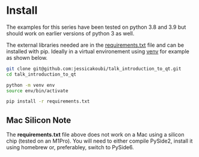 # Install

The examples for this series have been tested on python 3.8 and 3.9 but should work on earlier versions of python 3 as well.

The external libraries needed are in the [requirements.txt](requirements.txt) file and can be installed with pip. Ideally in a virtual environement
using [venv](https://docs.python.org/3.8/library/venv.html) for example as shown below.

```sh
git clone git@github.com:jessicakoubi/talk_introduction_to_qt.git
cd talk_introduction_to_qt

python -m venv env
source env/bin/activate

pip install -r requirements.txt
```

## Mac Silicon Note

The **requirements.txt** file above does not work on a Mac using a silicon chip (tested on an M1Pro). You will need to either compile PySide2, install it using homebrew 
or, preferabley, switch to PySide6.